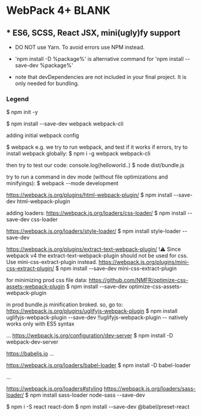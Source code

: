 
# WebPack 4+ BLANK


## * ES6, SCSS, React JSX, mini(ugly)fy support

* DO NOT use Yarn. To avoid errors use NPM instead.


* 'npm install -D %package%' is alternative command for 'npm install --save-dev %package%'


* note that devDependencies are not included in your final project. It is only needed for bundling.

### Legend

$ npm init -y

$
npm install --save-dev webpack webpack-cli


adding initial webpack config

$ webpack 
e.g. we try to run webpack, and test if it works
if errors, try to install webpack globally:
$ npm i -g webpack webpack-cli

then try to test our code: console.log(helloworld..)
$ node dist/bundle.js

try to run a command in dev mode (without file optimizations and minifyings):
$ webpack --mode development


https://webpack.js.org/plugins/html-webpack-plugin/
$ npm install --save-dev html-webpack-plugin


adding loaders:
https://webpack.js.org/loaders/css-loader/
$ npm install --save-dev css-loader


https://webpack.js.org/loaders/style-loader/
$ npm install style-loader --save-dev


https://webpack.js.org/plugins/extract-text-webpack-plugin/
!:warning: Since webpack v4 the extract-text-webpack-plugin should not be used for css. Use mini-css-extract-plugin instead.
https://webpack.js.org/plugins/mini-css-extract-plugin/
$ npm install --save-dev mini-css-extract-plugin

for minimizing prod css file data:
https://github.com/NMFR/optimize-css-assets-webpack-plugin
$ npm install --save-dev optimize-css-assets-webpack-plugin

in prod bundle.js minification broked. so, go to:
https://webpack.js.org/plugins/uglifyjs-webpack-plugin
$ npm install uglifyjs-webpack-plugin --save-dev
!!uglifyjs-webpack-plugin -- natively works only with ES5 syntax

...
https://webpack.js.org/configuration/dev-server
$ npm install -D webpack-dev-server

https://babeljs.io
...

https://webpack.js.org/loaders/babel-loader
$ npm install -D babel-loader

...

https://webpack.js.org/loaders#styling
https://webpack.js.org/loaders/sass-loader/
$ npm install sass-loader node-sass --save-dev


$ npm i -S react react-dom
$ npm install --save-dev @babel/preset-react

